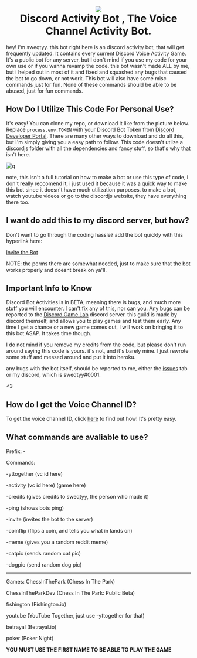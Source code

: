 <h1 align="center">
  <br>
  <a href="https://github.com/sweqtyy/DiscordActivityBot"><img src="https://user-images.githubusercontent.com/58605906/135195801-36181fdc-080b-417e-8f25-497b0b5662dc.gif"></a>
  <br>
	 Discord Activity Bot , The Voice Channel Activity Bot.

  <br>
</h1>


hey! i'm sweqtyy. this bot right here is an discord activity bot, that will get frequently updated. It contains every current Discord Voice Activity Game. It's a public bot for any server, but I don't mind if you use my code for your own use or if you wanna revamp the code. this bot wasn't made ALL by me, but i helped out in most of it and fixed and squashed any bugs that caused the bot to go down, or not work. This bot will also have some misc commands just for fun. None of these commands should be able to be abused, just for fun commands.

## How Do I Utilize This Code For Personal Use?
It's easy! You can clone my repo, or download it like from the picture below. Replace `process.env.TOKEN` with your Discord Bot Token from [Discord Developer Portal](https://discord.com/developers/applications). There are many other ways to download and do all this, but I'm simply giving you a easy path to follow. This code doesn't utilze a discordjs folder with all the dependencies and fancy stuff, so that's why that isn't here.

![q](https://user-images.githubusercontent.com/58605906/132250938-f9cd9912-448c-490e-9e45-b698b1150872.PNG)


note, this isn't a full tutorial on how to make a bot or use this type of code, i don't really reccomend it, i just used it because it was a quick way to make this bot since it doesn't have much utilization purposes. to make a bot, watch youtube videos or go to the discordjs website, they have everything there too.

## I want do add this to my discord server, but how?

Don't want to go through the coding hassle? add the bot quickly with this hyperlink here:

[Invite the Bot](https://discord.com/oauth2/authorize?client_id=751195834468532296&permissions=240519605457&scope=bot) 

NOTE: the perms there are somewhat needed, just to make sure that the bot works properly and doesnt break on ya'll. 

## Important Info to Know

Discord Bot Activities is in BETA, meaning there is bugs, and much more stuff you will encounter. I can't fix any of this, nor can you. Any bugs can be reported to the [Discord Game Lab](https://discord.com/invite/discordgameslab) discord server. this guild is made by discord themself, and allows you to play games and test them early. Any time I get a chance or a new game comes out, I will work on bringing it to this bot ASAP. It takes time though.


I do not mind if you remove my credits from the code, but please don't run around saying this code is yours. it's not, and it's barely mine. I just rewrote some stuff and messed around and put it into heroku.

any bugs with the bot itself, should be reported to me, either the [issues](https://github.com/sweqtyy/BSIBOT/issues) tab or my discord, which is sweqtyy#0001.

<3

## How do I get the Voice Channel ID?

To get the voice channel ID, click [here](https://support.discord.com/hc/en-us/articles/206346498-Where-can-I-find-my-User-Server-Message-ID-) to find out how! It's pretty easy.


## What commands are avaliable to use?

Prefix: -

Commands:

-yttogether (vc id here)

-activity (vc id here) (game here)

-credits (gives credits to sweqtyy, the person who made it)

-ping (shows bots ping)

-invite (invites the bot to the server)

-coinflip (flips a coin, and tells you what in lands on)

-meme (gives you a random reddit meme)

-catpic (sends random cat pic)

-dogpic (send random dog pic)

-------------------------------

Games:
ChessInThePark (Chess In The Park)

ChessInTheParkDev (Chess In The Park: Public Beta)

fishington (Fishington.io)

youtube (YouTube Together, just use -yttogether for that)

betrayal (Betrayal.io)

poker (Poker Night)


**YOU MUST USE THE FIRST NAME TO BE ABLE TO PLAY THE GAME**
